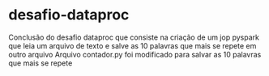 # desafio-dataproc
Conclusão do desafio dataproc que consiste na criação de um jop pyspark que leia um arquivo de texto e salve as 10 palavras que mais se repete em outro arquivo
Arquivo contador.py foi modificado para salvar as 10 palavras que mais se repete
